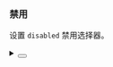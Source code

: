 ### 禁用

设置 `disabled` 禁用选择器。

<div class="cell-demo vp-raw">
  <yc-space>
    <yc-color-picker
      defaultValue="#165DFF"
      disabled />
    <yc-color-picker
      defaultValue="#165DFF"
      showText
      disabled />
  </yc-space>
</div>

<details>
<summary>
 <button class="code-btn"  >
    <icon-code />
 </button>
</summary>

```vue
<template>
  <yc-space>
    <yc-color-picker
      defaultValue="#165DFF"
      disabled />
    <yc-color-picker
      defaultValue="#165DFF"
      showText
      disabled />
  </yc-space>
</template>
```

</details>
